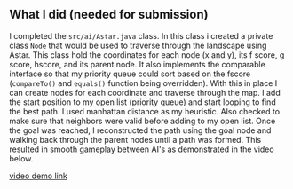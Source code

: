 ## What I did (needed for submission)

I completed the `src/ai/Astar.java` class. In this class i created a private class `Node` that would be used to traverse through the landscape using Astar. This class hold the coordinates for each node (x and y), its f score, g score, hscore, and its parent node. It also implements the comparable interface so that my priority queue could sort based on the fscore (`compareTo()` and `equals()` function being overridden). With this in place I can create nodes for each coordinate and traverse through the map. I add the start position to my open list (priority queue) and start looping to find the best path. I used manhattan distance as my heuristic. Also checked to make sure that neighbors were valid before adding to my open list. Once the goal was reached, I reconstructed the path using the goal node and walking back through the parent nodes until a path was formed. This resulted in smooth gameplay between AI's as demonstrated in the video below. 

[video demo link](https://drexel0-my.sharepoint.com/personal/jsg362_drexel_edu/_layouts/15/stream.aspx?id=%2Fpersonal%2Fjsg362%5Fdrexel%5Fedu%2FDocuments%2FPublic%20vids%2FS3%2Emp4&nav=eyJyZWZlcnJhbEluZm8iOnsicmVmZXJyYWxBcHAiOiJPbmVEcml2ZUZvckJ1c2luZXNzIiwicmVmZXJyYWxBcHBQbGF0Zm9ybSI6IldlYiIsInJlZmVycmFsTW9kZSI6InZpZXciLCJyZWZlcnJhbFZpZXciOiJNeUZpbGVzTGlua0NvcHkifX0&ga=1&referrer=StreamWebApp%2EWeb&referrerScenario=AddressBarCopied%2Eview%2Ecdacb2c4%2D9a7e%2D4f10%2Da021%2Da186be865e1a)